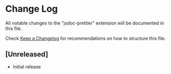 # Change Log

All notable changes to the "jsdoc-prettier" extension will be documented in this file.

Check [Keep a Changelog](http://keepachangelog.com/) for recommendations on how to structure this file.

## [Unreleased]

- Initial release
